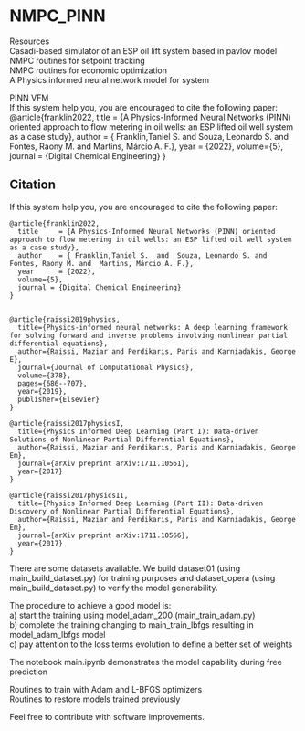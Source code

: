 # NMPC_PINN

Resources <br>
Casadi-based simulator of an ESP oil lift system based in pavlov model <br>
NMPC routines for setpoint tracking<br>
NMPC routines for economic optimization<br>
A Physics informed neural network model for system<br>

PINN VFM <br>
 If this system help you, you are encouraged to cite the following paper:<br>
    @article{franklin2022,
      title     = {A Physics-Informed Neural Networks (PINN) oriented approach to flow metering in oil wells: an ESP lifted oil well system as a case study},
      author    = { Franklin,Taniel S.  and  Souza, Leonardo S. and  Fontes, Raony M. and  Martins, Márcio A. F.},
      year      = {2022},
      volume={5},
      journal = {Digital Chemical Engineering}
    } 

## Citation
 If this system help you, you are encouraged to cite the following paper:<br>
 
    @article{franklin2022,
      title     = {A Physics-Informed Neural Networks (PINN) oriented approach to flow metering in oil wells: an ESP lifted oil well system as a case study},
      author    = { Franklin,Taniel S.  and  Souza, Leonardo S. and  Fontes, Raony M. and  Martins, Márcio A. F.},
      year      = {2022},
      volume={5},
      journal = {Digital Chemical Engineering}
    } 


    @article{raissi2019physics,
      title={Physics-informed neural networks: A deep learning framework for solving forward and inverse problems involving nonlinear partial differential equations},
      author={Raissi, Maziar and Perdikaris, Paris and Karniadakis, George E},
      journal={Journal of Computational Physics},
      volume={378},
      pages={686--707},
      year={2019},
      publisher={Elsevier}
    }

    @article{raissi2017physicsI,
      title={Physics Informed Deep Learning (Part I): Data-driven Solutions of Nonlinear Partial Differential Equations},
      author={Raissi, Maziar and Perdikaris, Paris and Karniadakis, George Em},
      journal={arXiv preprint arXiv:1711.10561},
      year={2017}
    }

    @article{raissi2017physicsII,
      title={Physics Informed Deep Learning (Part II): Data-driven Discovery of Nonlinear Partial Differential Equations},
      author={Raissi, Maziar and Perdikaris, Paris and Karniadakis, George Em},
      journal={arXiv preprint arXiv:1711.10566},
      year={2017}
    }

There are some datasets available. We build dataset01 (using main_build_dataset.py) for training purposes and dataset_opera (using main_build_dataset.py) to verify the model generability. <br>

The procedure to achieve a good model is: <br>
a) start the training using model_adam_200 (main_train_adam.py)  <br>
b) complete the training changing to main_train_lbfgs resulting in model_adam_lbfgs model <br>
c) pay attention to the loss terms evolution to define a better set of weights <br>

The notebook main.ipynb demonstrates the model capability during free prediction <br>

Routines to train with Adam and L-BFGS optimizers <br>
Routines to restore models trained previously <br>

Feel free to contribute with software improvements.

